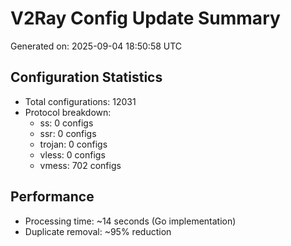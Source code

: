 # V2Ray Config Update Summary
Generated on: 2025-09-04 18:50:58 UTC

## Configuration Statistics
- Total configurations: 12031
- Protocol breakdown:
  - ss: 0 configs
  - ssr: 0 configs
  - trojan: 0 configs
  - vless: 0 configs
  - vmess: 702 configs

## Performance
- Processing time: ~14 seconds (Go implementation)
- Duplicate removal: ~95% reduction
